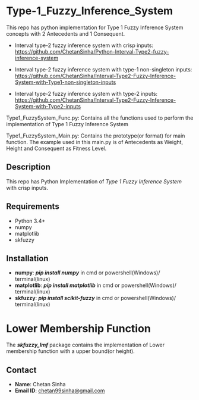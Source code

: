 # Type-1_Fuzzy_Inference_System
This repo has python implementation for Type 1 Fuzzy Inference System concepts with 2 Antecedents and 1 Consequent. 

* Interval type-2 fuzzy inference system with crisp inputs: https://github.com/ChetanSinha/Python-Interval-Type2-fuzzy-inference-system

* Interval type-2 fuzzy inference system with type-1 non-singleton inputs: https://github.com/ChetanSinha/Interval-Type2-Fuzzy-Inference-System-with-Type1-non-singleton-inputs

* Interval type-2 fuzzy inference system with type-2 inputs: https://github.com/ChetanSinha/Interval-Type2-Fuzzy-Inference-System-with-Type2-inputs


Type1_FuzzySystem_Func.py: Contains all the functions used to perform the implementation of Type 1 Fuzzy Inference System

Type1_FuzzySystem_Main.py: Contains the prototype(or format) for main function.
The example used in this main.py is of Antecedents as Weight, Height and Consequent as Fitness Level. 

## Description
This repo has Python Implementation of _Type 1 Fuzzy Inference System_ with crisp inputs.

## Requirements
* Python 3.4+
* numpy
* matplotlib
* skfuzzy

## Installation
* __numpy__: ___pip install numpy___ in cmd or powershell(Windows)/ terminal(linux)
* __matplotlib__: ___pip install matplotlib___ in cmd or powershell(Windows)/ terminal(linux)
* __skfuzzy__: ___pip install scikit-fuzzy___ in cmd or powershell(Windows)/ terminal(linux)
# Lower Membership Function

The ___skfuzzy_lmf___ package contains the implementation of Lower membership function with a upper bound(or height).

## Contact
* __Name__: Chetan Sinha
* __Email ID__: chetan99sinha@gmail.com
